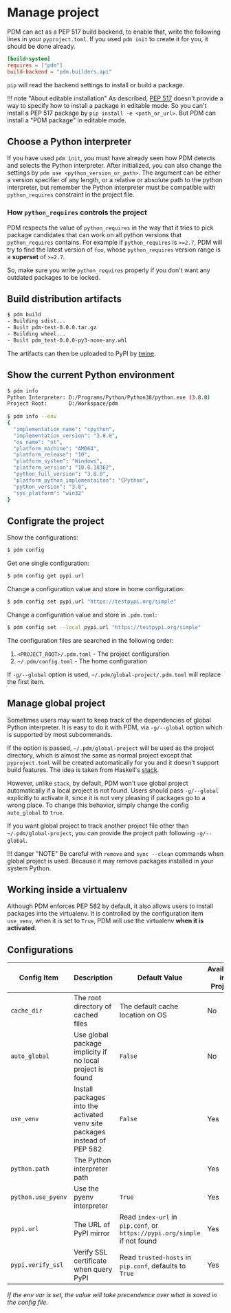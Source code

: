 # Manage project

PDM can act as a PEP 517 build backend, to enable that, write the following lines in your
`pyproject.toml`. If you used `pdm init` to create it for you, it should be done already.

```toml
[build-system]
requires = ["pdm"]
build-backend = "pdm.builders.api"
```

`pip` will read the backend settings to install or build a package.

!!! note "About editable installation"
    As described, [PEP 517](https://www.python.org/dev/peps/pep-0517/) doesn't provide a
    way to specify how to install a package in editable mode. So you can't install a PEP 517
    package by `pip install -e <path_or_url>`. But PDM can install a "PDM package" in editable
    mode.

## Choose a Python interpreter

If you have used `pdm init`, you must have already seen how PDM detects and selects the Python
interpreter. After initialized, you can also change the settings by `pdm use <python_version_or_path>`.
The argument can be either a version specifier of any length, or a relative or absolute path to the
python interpreter, but remember the Python interpreter must be compatible with `python_requires`
constraint in the project file.

### How `python_requires` controls the project

PDM respects the value of `python_requires` in the way that it tries to pick package candidates that can work
on all python versions that `python_requires` contains. For example if `python_requires` is `>=2.7`, PDM will try
to find the latest version of `foo`, whose `python_requires` version range is a **superset** of `>=2.7`.

So, make sure you write `python_requires` properly if you don't want any outdated packages to be locked.


## Build distribution artifacts

```bash
$ pdm build
- Building sdist...
- Built pdm-test-0.0.0.tar.gz
- Building wheel...
- Built pdm_test-0.0.0-py3-none-any.whl
```
The artifacts can then be uploaded to PyPI by [twine](https://pypi.org/project/twine).

## Show the current Python environment

```bash
$ pdm info
Python Interpreter: D:/Programs/Python/Python38/python.exe (3.8.0)
Project Root:       D:/Workspace/pdm
                                                                                                                                   [10:42]
$ pdm info --env
{
  "implementation_name": "cpython",
  "implementation_version": "3.8.0",
  "os_name": "nt",
  "platform_machine": "AMD64",
  "platform_release": "10",
  "platform_system": "Windows",
  "platform_version": "10.0.18362",
  "python_full_version": "3.8.0",
  "platform_python_implementaiton": "CPython",
  "python_version": "3.8",
  "sys_platform": "win32"
}
```

## Configrate the project

Show the configurations:
```bash
$ pdm config
```
Get one single configuration:
```bash
$ pdm config get pypi.url
```
Change a configuration value and store in home configuration:
```bash
$ pdm config set pypi.url "https://testpypi.org/simple"
```
Change a configuration value and store in `.pdm.toml`:
```bash
$ pdm config set --local pypi.url "https://testpypi.org/simple"
```

The configuration files are searched in the following order:

1. `<PROJECT_ROOT>/.pdm.toml` - The project configuration
2. `~/.pdm/config.toml` - The home configuration

If `-g/--global` option is used, `~/.pdm/global-project/.pdm.toml` will replace the first item.

## Manage global project

Sometimes users may want to keep track of the dependencies of global Python interpreter.
It is easy to do it with PDM, via `-g/--global` option which is supported by most subcommands.

If the option is passed, `~/.pdm/global-project` will be used as the project directory, which is
almost the same as normal project except that `pyproject.toml` will be created automatically for you
and it doesn't support build features. The idea is taken from Haskell's [stack](https://docs.haskellstack.org).

However, unlike `stack`, by default, PDM won't use global project automatically if a local project is not found.
Users should pass `-g/--global` explicitly to activate it, since it is not very pleasing if packages go to a wrong place.
To change this behavior, simply change the config `auto_global` to `true`.

If you want global project to track another project file other than `~/.pdm/global-project`, you can provide the
project path following `-g/--global`.

!!! danger "NOTE"
    Be careful with `remove` and `sync --clean` commands when global project is used. Because it may
    remove packages installed in your system Python.


## Working inside a virtualenv

Although PDM enforces PEP 582 by default, it also allows users to install packages into the virtualenv. It is controlled
by the configuration item `use_venv`, when it is set to `True`, PDM will use the virtualenv **when it is activated**.

## Configurations

| Config Item | Description | Default Value | Available in Project | Env var |
| ----------- | ----------- | ------------- | -------------------- | ------- |
| `cache_dir` | The root directory of cached files | The default cache location on OS | No | |
| `auto_global` | Use global package implicity if no local project is found | `False` | No | `PDM_AUTO_GLOBAL` |
| `use_venv` | Install packages into the activated venv site packages instead of PEP 582 | `False` | Yes | `PDM_USE_VENV` |
| `python.path` | The Python interpreter path | | Yes | `PDM_PYTHON_PATH` |
| `python.use_pyenv` | Use the pyenv interpreter | `True` | Yes | |
| `pypi.url` | The URL of PyPI mirror | Read `index-url` in `pip.conf`, or `https://pypi.org/simple` if not found | Yes | `PDM_PYPI_URL` |
| `pypi.verify_ssl` | Verify SSL certificate when query PyPI | Read `trusted-hosts` in `pip.conf`, defaults to `True` | Yes | |

*If the env var is set, the value will take precendence over what is saved in the config file.*

